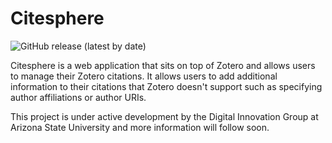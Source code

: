 # Citesphere

![GitHub release (latest by date)](https://img.shields.io/github/v/release/diging/citesphere)

Citesphere is a web application that sits on top of Zotero and allows users to manage their Zotero citations. It allows users to add additional information to their citations that Zotero doesn't support such as specifying author affiliations or author URIs.

This project is under active development by the Digital Innovation Group at Arizona State University and more information will follow soon.
